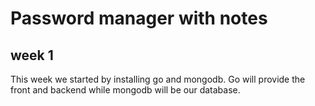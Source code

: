 # Password manager with notes

## week 1
This week we started by installing go and mongodb.
Go will provide the front and backend while mongodb will be our database.

